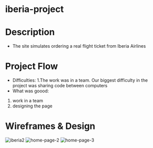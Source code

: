 # iberia-project
# Description
* The site simulates ordering a real flight ticket from Iberia Airlines
# Project Flow
* Difficulties:
 1.The work was in a team. Our biggest difficulty in the project was sharing code between computers
* What was goood:
1. work in a team
2. designing the page 
# Wireframes & Design
![iberia2](https://user-images.githubusercontent.com/105584546/183286965-ef196599-b720-4dd5-97d0-7c6e37beedf3.jpg)
![home-page-2](https://user-images.githubusercontent.com/105584546/183286637-f448ac06-02ba-4281-b9a9-943fc21da6ba.jpg)
![home-page-3](https://user-images.githubusercontent.com/105584546/183286639-ea42780e-71ed-4b46-9c12-b5da642891ca.jpg)
